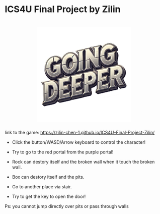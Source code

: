 # ICS4U Final Project by Zilin
<h1 align="center">
  <img src="public/assets/logo.png" alt="Going Deeper" style="width: 300px; height: auto;">
</h1>

link to the game:
https://zilin-chen-1.github.io/ICS4U-Final-Project-Zilin/

- Click the button/WASD/Arrow keyboard to control the character!

- Try to go to the red portal from the purple portal!

- Rock can destory itself and the broken wall when it touch the broken wall.

- Box can destory itself and the pits.

- Go to another place via stair.

- Try to get the key to open the door!

Ps: you cannot jump directly over pits or pass through walls
